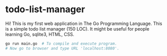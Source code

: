 # todo-list-manager
Hi! This is my first web application in The Go Programming Language. This is a simple todo list manager (150 LOC).
It might be useful for people learning Go, sqlite3, HTML, CSS.
```bash
go run main.go  # To compile and execute program.
# Now go to browser and type URL 'localhost:8080'.
```
